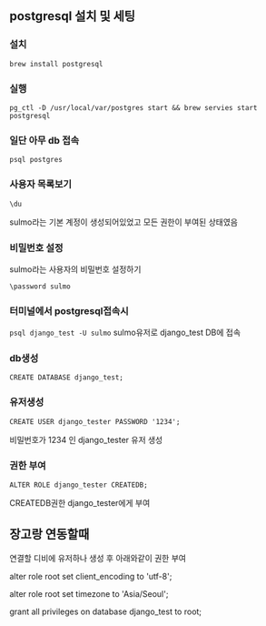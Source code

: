 ## postgresql 설치 및 세팅

### 설치

`brew install postgresql`

### 실행

`pg_ctl -D /usr/local/var/postgres start && brew servies start postgresql`

### 일단 아무 db 접속

`psql postgres`

### 사용자 목록보기

`\du`

sulmo라는 기본 계정이 생성되어있었고 모든 권한이 부여된 상태였음

### 비밀번호 설정

sulmo라는 사용자의 비밀번호 설정하기

`\password sulmo`

### 터미널에서 postgresql접속시

`psql django_test -U sulmo`
sulmo유저로 django_test DB에 접속

### db생성

`CREATE DATABASE django_test;`

### 유저생성

`CREATE USER django_tester PASSWORD '1234';`

비밀번호가 1234 인 django_tester 유저 생성

### 권한 부여

`ALTER ROLE django_tester CREATEDB;`

CREATEDB권한 django_tester에게 부여

## 장고랑 연동할때

연결할 디비에 유저하나 생성 후 아래와같이 권한 부여

alter role root set client_encoding to 'utf-8';

alter role root set timezone to 'Asia/Seoul';

grant all privileges on database django_test to root;

